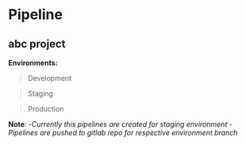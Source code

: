 # 				**Pipeline**
## **abc project**

**Environments:**
   > Development

   > Staging

   > Production

**Note**: 
	-*Currently this pipelines are created for staging environment*
	-*Pipelines are pushed to gitlab repo for respective environment branch*


















